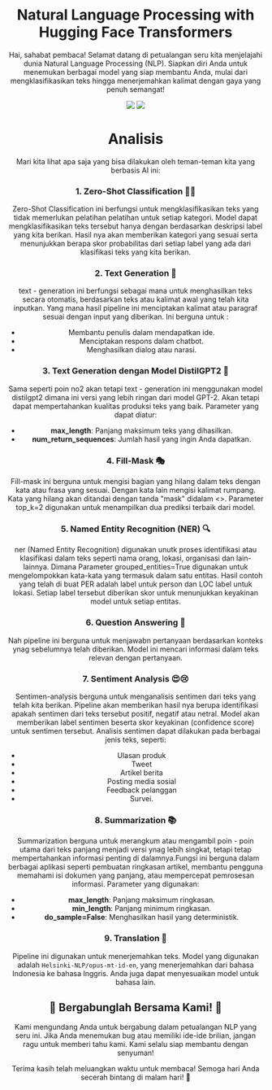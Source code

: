 <h1 align="center"> Natural Language Processing with Hugging Face Transformers </h1>
<p align="center"> Hai, sahabat pembaca! Selamat datang di petualangan seru kita menjelajahi dunia Natural Language Processing (NLP). Siapkan diri Anda untuk menemukan berbagai model yang siap membantu Anda, mulai dari mengklasifikasikan teks hingga menerjemahkan kalimat dengan gaya yang penuh semangat! </p>

<div align="center">

<img src="https://img.shields.io/badge/python-3670A0?style=for-the-badge&logo=python&logoColor=ffdd54">
<img src="https://img.shields.io/badge/jupyter-%23FA0F00.svg?style=for-the-badge&logo=jupyter&logoColor=white">

<h1 align="center"> Analisis </h1>
<p>Mari kita lihat apa saja yang bisa dilakukan oleh teman-teman kita yang berbasis AI ini:</p>

### 1. Zero-Shot Classification 🦸‍♂️
Zero-Shot Classification ini berfungsi untuk mengklasifikasikan teks yang tidak memerlukan pelatihan pelatihan untuk setiap kategori. Model dapat mengklasifikasikan teks tersebut hanya dengan berdasarkan deskripsi label yang kita berikan. Hasil nya akan memberikan kategori yang sesuai serta menunjukkan berapa skor probabilitas dari setiap label yang ada dari klasifikasi teks yang kita berikan.

### 2. Text Generation 🤩
text - generation ini berfungsi sebagai mana untuk menghasilkan teks secara otomatis, berdasarkan teks atau kalimat awal yang telah kita inputkan. Yang mana hasil pipeline ini menciptakan kalimat atau paragraf sesuai dengan input yang diberikan. Ini berguna untuk : 

- Membantu penulis dalam mendapatkan ide.
- Menciptakan respons dalam chatbot.
- Menghasilkan dialog atau narasi.

### 3. Text Generation dengan Model DistilGPT2 🍰

Sama seperti poin no2 akan tetapi text - generation ini menggunakan model distilgpt2 dimana ini versi yang lebih ringan dari model GPT-2. Akan tetapi dapat mempertahankan kualitas produksi teks yang baik. Parameter yang dapat diatur:

- **max_length**: Panjang maksimum teks yang dihasilkan.
- **num_return_sequences**: Jumlah hasil yang ingin Anda dapatkan.

### 4. Fill-Mask 🎭
Fill-mask ini berguna untuk mengisi bagian yang hilang dalam teks dengan kata atau frasa yang sesuai. Dengan kata lain mengisi kalimat rumpang. Kata yang hilang akan ditandai dengan tanda "mask" didalam <>. Parameter top_k=2 digunakan untuk menampilkan dua prediksi terbaik dari model.

### 5. Named Entity Recognition (NER) 🔍
ner (Named Entity Recognition) digunakan unutk proses identifikasi atau klasifikasi dalam teks seperti nama orang, lokasi, organisasi dan lain-lainnya. Dimana Parameter grouped_entities=True digunakan untuk mengelompokkan kata-kata yang termasuk dalam satu entitas. Hasil contoh yang telah di buat PER adalah label untuk person dan LOC label untuk lokasi. Setiap label tersebut diberikan skor untuk menunjukkan keyakinan model untuk setiap entitas.

### 6. Question Answering 🧐
Nah pipeline ini berguna untuk menjawabn pertanyaan berdasarkan konteks ynag sebelumnya telah diberikan. Model ini mencari informasi dalam teks relevan dengan pertanyaan.

### 7. Sentiment Analysis 😍😢
Sentimen-analysis berguna untuk menganalisis sentimen dari teks yang telah kita berikan. Pipeline akan memberikan hasil nya berupa identifikasi apakah sentimen dari teks tersebut positif, negatif atau netral. Model akan memberikan label sentimen beserta skor keyakinan (confidence score) untuk sentimen tersebut. Analisis sentimen dapat dilakukan pada berbagai jenis teks, seperti:
- Ulasan produk
- Tweet
- Artikel berita
- Posting media sosial
- Feedback pelanggan
- Survei.

### 8. Summarization 📚
Summarization berguna untuk merangkum atau mengambil poin - poin utama dari teks panjang menjadi versi ynag lebih singkat, tetapi tetap mempertahankan informasi penting di dalamnya.Fungsi ini berguna dalam berbagai aplikasi seperti pembuatan ringkasan artikel, membantu pengguna memahami isi dokumen yang panjang, atau mempercepat pemrosesan informasi. Parameter yang digunakan:

- **max_length**: Panjang maksimum ringkasan.
- **min_length**: Panjang minimum ringkasan.
- **do_sample=False**: Menghasilkan hasil yang deterministik.

### 9. Translation 🌈

Pipeline ini digunakan untuk menerjemahkan teks. Model yang digunakan adalah `Helsinki-NLP/opus-mt-id-en`, yang menerjemahkan dari bahasa Indonesia ke bahasa Inggris. Anda juga dapat menyesuaikan model untuk bahasa lain.

## 🤗 Bergabunglah Bersama Kami! 🤗

Kami mengundang Anda untuk bergabung dalam petualangan NLP yang seru ini. Jika Anda menemukan bug atau memiliki ide-ide brilian, jangan ragu untuk memberi tahu kami. Kami selalu siap membantu dengan senyuman!

Terima kasih telah meluangkan waktu untuk membaca! Semoga hari Anda secerah bintang di malam hari! 🌟
